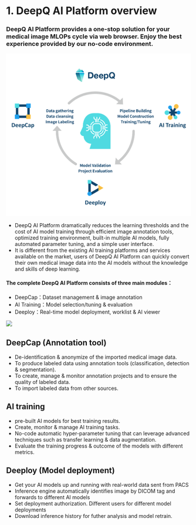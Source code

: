 # 1. DeepQ AI Platform overview

### DeepQ AI Platform provides a one-stop solution for your medical image MLOPs cycle via web browser. Enjoy the best experience provided by our no-code environment.

![](<../.gitbook/assets/image (221) (1).png>)

* DeepQ AI Platform dramatically reduces the learning thresholds and the cost of AI model training through efficient image annotation tools, optimized training environment, built-in multiple AI models, fully automated parameter tuning, and a simple user interface.
* It is different from the existing AI training platforms and services available on the market, users of DeepQ AI Platform can quickly convert their own medical image data into the AI models without the knowledge and skills of deep learning.



#### The complete DeepQ AI Platform consists of three main modules：

* DeepCap：Dataset management & image annotation
* AI Training：Model selection/tuning & evaluation
* Deeploy：Real-time model deployment, worklist & AI viewer&#x20;

![](../.gitbook/assets/1-000001\(2\).png)

## **DeepCap (Annotation tool)**

* De-identification & anonymize of the imported medical image data.
* To produce labeled data using annotation tools (classification, detection & segmentation).
* To create, manage & monitor annotation projects and to ensure the quality of labeled data.
* To import labeled data from other sources.

## **AI training**

* pre-built AI models for best training results.
* Create, monitor & manage AI training tasks.
* No-code automatic hyper-parameter tuning that can leverage advanced techniques such as transfer learning & data augmentation.
* Evaluate the training progress & outcome of the models with different metrics.

## **Deeploy (Model deployment)**

* Get your AI models up and running with real-world data sent from PACS
* Inference engine automatically identifies image by DICOM tag and forwards to different AI models
* Set deployment authorization.  Different users for different model deployments
* Download inference history for futher analysis and model retrain.

